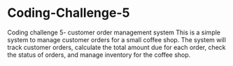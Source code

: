 # Coding-Challenge-5
Coding challenge 5- customer order management system
This is a simple system to manage customer orders for a small coffee shop. The system will track customer orders, calculate the total amount due for each order, check the status of orders, and manage inventory for the coffee shop. 
